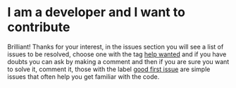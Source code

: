 # I am a developer and I want to contribute

Brilliant! Thanks for your interest, in the issues section you will see a list of issues to be resolved, choose one with the tag [help wanted](https://github.com/grunch/p2plnbot/issues?q=is%3Aissue+is%3Aopen+label%3A%22help+wanted%22) and if you have doubts you can ask by making a comment and then if you are sure you want to solve it, comment it, those with the label [good first issue](https://github.com/grunch/p2plnbot/issues?q=is%3Aissue+is%3Aopen+label%3A%22good+first+issue%22) are simple issues that often help you get familiar with the code.

